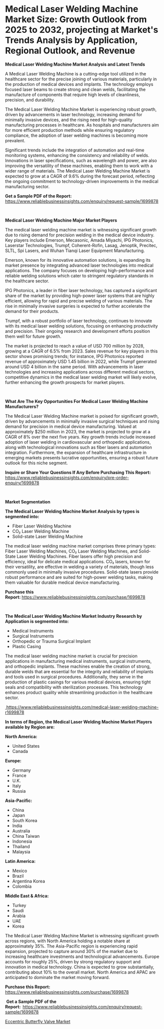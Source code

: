 <p><h1>Medical Laser Welding Machine Market Size: Growth Outlook from 2025 to 2032, projecting at Market's Trends Analysis by Application, Regional Outlook, and Revenue</h1></p><p><strong>Medical Laser Welding Machine Market Analysis and Latest Trends</strong></p>
<p><p>A Medical Laser Welding Machine is a cutting-edge tool utilized in the healthcare sector for the precise joining of various materials, particularly in the production of medical devices and implants. The technology employs focused laser beams to create strong and clean welds, facilitating the manufacture of components that require high levels of cleanliness, precision, and durability.</p><p>The Medical Laser Welding Machine Market is experiencing robust growth, driven by advancements in laser technology, increasing demand for minimally invasive devices, and the rising need for high-quality manufacturing processes in healthcare. As hospitals and manufacturers aim for more efficient production methods while ensuring regulatory compliance, the adoption of laser welding machines is becoming more prevalent. </p><p>Significant trends include the integration of automation and real-time monitoring systems, enhancing the consistency and reliability of welds. Innovations in laser specifications, such as wavelength and power, are also improving the versatility of these machines, enabling them to work with a wider range of materials. The Medical Laser Welding Machine Market is expected to grow at a CAGR of 9.6% during the forecast period, reflecting the ongoing commitment to technology-driven improvements in the medical manufacturing sector.</p></p>
<p><strong>Get a Sample PDF of the Report:&nbsp;</strong> <a href="https://www.reliablebusinessinsights.com/enquiry/request-sample/1699878?utm_campaign=63&utm_medium=2&utm_source=Github&utm_content=ia&utm_term=09012025&utm_id=medical-laser-welding-machine">https://www.reliablebusinessinsights.com/enquiry/request-sample/1699878</a></p>
<p>&nbsp;</p>
<p><strong>Medical Laser Welding Machine Major Market Players</strong></p>
<p><p>The medical laser welding machine market is witnessing significant growth due to rising demand for precision welding in the medical device industry. Key players include Emerson, Mecasonic, Amada Miyachi, IPG Photonics, Laserstar Technologies, Trumpf, Coherent-Rofin, Lasag, Jenoptik, Precitec, SLTL, Spi Lasers, and Wuhan Tianqi Laser Equipment Manufacturing.</p><p>Emerson, known for its innovative automation solutions, is expanding its market presence by integrating advanced laser technologies into medical applications. The company focuses on developing high-performance and reliable welding solutions which cater to stringent regulatory standards in the healthcare sector.</p><p>IPG Photonics, a leader in fiber laser technology, has captured a significant share of the market by providing high-power laser systems that are highly efficient, allowing for rapid and precise welding of various materials. The rise in minimally invasive surgeries is expected to further accelerate the demand for their products.</p><p>Trumpf, with a robust portfolio of laser technology, continues to innovate with its medical laser welding solutions, focusing on enhancing productivity and precision. Their ongoing research and development efforts position them well for future growth.</p><p>The market is projected to reach a value of USD 700 million by 2028, growing at a CAGR of 6.5% from 2023. Sales revenue for key players in this sector shows promising trends; for instance, IPG Photonics reported revenue of approximately USD 1.45 billion in 2022, while Trumpf generated around USD 4 billion in the same period. With advancements in laser technologies and increasing applications across different medical sectors, competitive dynamics in the medical laser welding market will likely evolve, further enhancing the growth prospects for market players.</p></p>
<p>&nbsp;</p>
<p><strong>What Are The Key Opportunities For Medical Laser Welding Machine Manufacturers?</strong></p>
<p><p>The Medical Laser Welding Machine market is poised for significant growth, driven by advancements in minimally invasive surgical techniques and rising demand for precision in medical device manufacturing. Valued at approximately $250 million in 2023, the market is projected to grow at a CAGR of 8% over the next five years. Key growth trends include increased adoption of laser welding in cardiovascular and orthopedic applications, along with technological innovations such as fiber lasers and automation integration. Furthermore, the expansion of healthcare infrastructure in emerging markets presents lucrative opportunities, ensuring a robust future outlook for this niche segment.</p></p>
<p><strong>Inquire or Share Your Questions If Any Before Purchasing This Report:</strong> <a href="https://www.reliablebusinessinsights.com/enquiry/pre-order-enquiry/1699878?utm_campaign=63&utm_medium=2&utm_source=Github&utm_content=ia&utm_term=09012025&utm_id=medical-laser-welding-machine">https://www.reliablebusinessinsights.com/enquiry/pre-order-enquiry/1699878</a></p>
<p>&nbsp;</p>
<p><strong>Market Segmentation</strong></p>
<p><strong>The Medical Laser Welding Machine Market Analysis by types is segmented into:</strong></p>
<p><ul><li>Fiber Laser Welding Machine</li><li>CO₂ Laser Welding Machine</li><li>Solid-state Laser Welding Machine</li></ul></p>
<p><p>The medical laser welding machine market comprises three primary types: Fiber Laser Welding Machines, CO₂ Laser Welding Machines, and Solid-State Laser Welding Machines. Fiber lasers offer high precision and efficiency, ideal for delicate medical applications. CO₂ lasers, known for their versatility, are effective in welding a variety of materials, though less commonly used in minimally invasive procedures. Solid-state lasers provide robust performance and are suited for high-power welding tasks, making them valuable for durable medical device manufacturing.</p></p>
<p><strong>Purchase this Report:&nbsp;</strong><a href="https://www.reliablebusinessinsights.com/purchase/1699878?utm_campaign=63&utm_medium=2&utm_source=Github&utm_content=ia&utm_term=09012025&utm_id=medical-laser-welding-machine">https://www.reliablebusinessinsights.com/purchase/1699878</a></p>
<p>&nbsp;</p>
<p><strong>The Medical Laser Welding Machine Market Industry Research by Application is segmented into:</strong></p>
<p><ul><li>Medical Instruments</li><li>Surgical Instruments</li><li>Orthopedic or Trauma Surgical Implant</li><li>Plastic Casing</li></ul></p>
<p><p>The medical laser welding machine market is crucial for precision applications in manufacturing medical instruments, surgical instruments, and orthopedic implants. These machines enable the creation of strong, durable welds that are essential for the integrity and reliability of implants and tools used in surgical procedures. Additionally, they serve in the production of plastic casings for various medical devices, ensuring tight seals and compatibility with sterilization processes. This technology enhances product quality while streamlining production in the healthcare sector.</p></p>
<p><a href="https://www.reliablebusinessinsights.com/medical-laser-welding-machine-r1699878?utm_campaign=63&utm_medium=2&utm_source=Github&utm_content=ia&utm_term=09012025&utm_id=medical-laser-welding-machine">&nbsp;https://www.reliablebusinessinsights.com/medical-laser-welding-machine-r1699878</a></p>
<p><strong>In terms of Region, the Medical Laser Welding Machine Market Players available by Region are:</strong></p>
<p>
    <p> <strong> North America: </strong>
        <ul>
            <li>United States</li>
            <li>Canada</li>
        </ul>
        </p> 
    <p> <strong> Europe: </strong>
        <ul>
            <li>Germany</li>
            <li>France</li>
            <li>U.K.</li>
            <li>Italy</li>
            <li>Russia</li>
        </ul>
        </p> 
    <p> <strong> Asia-Pacific: </strong>
        <ul>
            <li>China</li>
            <li>Japan</li>
            <li>South Korea</li>
            <li>India</li>
            <li>Australia</li>
            <li>China Taiwan</li>
            <li>Indonesia</li>
            <li>Thailand</li>
            <li>Malaysia</li>
        </ul>
        </p> 
    <p> <strong> Latin America: </strong>
        <ul>
            <li>Mexico</li>
            <li>Brazil</li>
            <li>Argentina Korea</li>
            <li>Colombia</li>
        </ul>
        </p> 
    <p> <strong> Middle East & Africa: </strong>
        <ul>
            <li>Turkey</li>
            <li>Saudi</li>
            <li>Arabia</li>
            <li>UAE</li>
            <li>Korea</li>
        </ul>
    </p>
    </p>
<p><p>The Medical Laser Welding Machine Market is witnessing significant growth across regions, with North America holding a notable share at approximately 35%. The Asia-Pacific region is experiencing rapid expansion, projected to capture around 30% of the market due to increasing healthcare investments and technological advancements. Europe accounts for roughly 25%, driven by strong regulatory support and innovation in medical technology. China is expected to grow substantially, contributing about 10% to the overall market. North America and APAC are anticipated to dominate the market moving forward.</p></p>
<p><strong>Purchase this Report: </strong><a href="https://www.reliablebusinessinsights.com/purchase/1699878?utm_campaign=63&utm_medium=2&utm_source=Github&utm_content=ia&utm_term=09012025&utm_id=medical-laser-welding-machine">https://www.reliablebusinessinsights.com/purchase/1699878</a></p>
<p>&nbsp;<strong>Get a Sample PDF of the Report:&nbsp;&nbsp;</strong><a href="https://www.reliablebusinessinsights.com/enquiry/request-sample/1699878?utm_campaign=63&utm_medium=2&utm_source=Github&utm_content=ia&utm_term=09012025&utm_id=medical-laser-welding-machine">https://www.reliablebusinessinsights.com/enquiry/request-sample/1699878</a></p>
<p><strong></strong></p>
<p><p><a href="https://github.com/barnickclara79/Market-Research-Report-List-1/blob/main/eccentric-butterfly-valve-market.md?utm_campaign=63&utm_medium=2&utm_source=Github&utm_content=ia&utm_term=09012025&utm_id=medical-laser-welding-machine">Eccentric Butterfly Valve Market</a></p></p>